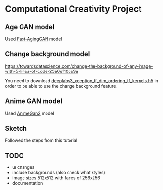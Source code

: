 # Computational Creativity Project

## Age GAN model

Used [Fast-AgingGAN](https://github.com/HasnainRaz/Fast-AgingGAN) model

## Change background model

https://towardsdatascience.com/change-the-background-of-any-image-with-5-lines-of-code-23a0ef10ce9a

You need to
download [deeplabv3_xception_tf_dim_ordering_tf_kernels.h5](https://github.com/ayoolaolafenwa/PixelLib/releases/download/1.1/deeplabv3_xception_tf_dim_ordering_tf_kernels.h5)
in order to be able to use the change background feature.

## Anime GAN model

Used [AnimeGan2](https://github.com/bryandlee/animegan2-pytorch) model

## Sketch

Followed the steps from this [tutorial](https://www.geeksforgeeks.org/convert-image-into-sketch/)

## TODO

- ui changes
- include backgrounds (also check what styles)
- image sizes 512x512 with faces of 256x256
- documentation